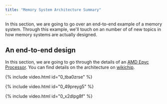 ```yaml
---
title: "Memory System Architecture Summary"
---
```


In this section, we are going to go over an end-to-end example of a memory system.
Through this example, we'll touch on an number of of new topics in how memory systems are actually designed.

## An end-to-end design

In this section, we are going to go through the details of an [AMD Epyc Processor](https://www.amd.com/en/processors/epyc-7002-series).
You can find details on the architecture on [wikichip](https://en.wikichip.org/wiki/amd/microarchitectures/zen_2).

{% include video.html id="0_tba0zrse" %}

{% include video.html id="0_49preyg5" %}

{% include video.html id="0_x2dlpg8f" %}
